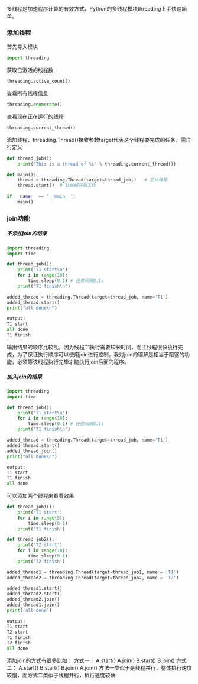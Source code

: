 多线程是加速程序计算的有效方式，Python的多线程模块threading上手快速简单。

### 添加线程

首先导入模块
```python
import threading
```
获取已激活的线程数
```python
threading.active_count()
```
查看所有线程信息
```python
threading.enumerate()
```
查看现在正在运行的线程
```python
threading.current_thread()
```
添加线程，threading.Thread()接收参数target代表这个线程要完成的任务，需自行定义
```python
def thread_job():
    print('This is a thread of %s' % threading.current_thread())

def main():
    thread = threading.Thread(target=thread_job,)   # 定义线程 
    thread.start()  # 让线程开始工作
    
if __name__ == '__main__':
    main()
```

### join功能
##### 不添加join的结果
```python
import threading
import time

def thread_job():
    print("T1 start\n")
    for i in range(10):
        time.sleep(0.1) # 任务间隔0.1s
    print("T1 finish\n")

added_thread = threading.Thread(target=thread_job, name='T1')
added_thread.start()
print("all done\n")

output:
T1 start
all done
T1 finish
```
输出结果的顺序比较乱，因为线程T1执行需要较长时间，而主线程很快执行完成，为了保证执行顺序可以使用join进行控制。我对join的理解是相当于阻塞的功能，必须等该线程执行完毕才能执行join后面的程序。

##### 加入join的结果
```python
import threading
import time

def thread_job():
    print("T1 start\n")
    for i in range(10):
        time.sleep(0.1) # 任务间隔0.1s
    print("T1 finish\n")

added_thread = threading.Thread(target=thread_job, name='T1')
added_thread.start()
added_thread.join()
print("all done\n")

output:
T1 start
T1 finish
all done
```
可以添加两个线程来看看效果
```python
def thread_job1():
	print('T1 start')
	for i in range(5):
		time.sleep(0.1)
	print('T1 finish')

def thread_job2():
	print('T2 start')
	for i in range(10):
		time.sleep(0.1)
	print('T2 finish')

added_thread1 = threading.Thread(target=thread_job1, name = 'T1')
added_thread2 = threading.Thread(target=thread_job2, name = 'T2')

added_thread1.start()
added_thread2.start()
added_thread2.join()
added_thread1.join()
print('all done')

output:
T1 start 
T2 start 
T1 finish
T2 finish
all done 
```
添加join的方式有很多比如：
方式一：
A.start()
A.join()
B.start()
B.join()
方式二：
A.start()
B.start()
B.join()
A.join()
方法一类似于是线程并行，整体执行速度较慢，而方式二类似于线程并行，执行速度较快
